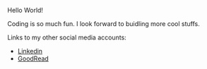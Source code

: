 Hello World!

Coding is so much fun. I look forward to buidling more cool stuffs.

Links to my other social media accounts:
- [Linkedin](https://www.linkedin.com/in/gavinzyyang/)
- [GoodRead](goodreads.com/gavinzyyang)

